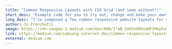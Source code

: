 ```yaml
---
title: "Common Responsive Layouts with CSS Grid (and some without!)"
short_desc: "Example code for you to try out, change and make your own"
long_desc: "I’ve composed a few common responsive website layouts for you to copy, edit, mess around with"
author: Jo Franchetti
image: https://cdn-images-1.medium.com/max/800/1*aN_Im5EoU8hswHF2Hkpksw.gif
link: https://medium.com/samsung-internet-dev/common-responsive-layouts-with-css-grid-and-some-without-245a862f48df
external: medium.com
---
```

